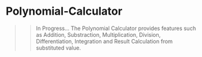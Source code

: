 # Polynomial-Calculator
>> In Progress...
The Polynomial Calculator provides features such as Addition, Substraction, Multiplication, Division, Differentiation, Integration and Result Calculation from substituted value. 
